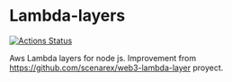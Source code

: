 # Lambda-layers

[![Actions Status](https://github.com/AlejoLovallo/Lambda-layers/workflows/Mongo%20trial/badge.svg)](https://github.com/AlejoLovallo/Lambda-layers/actions)


Aws Lambda layers for node js. Improvement from https://github.com/scenarex/web3-lambda-layer proyect.
